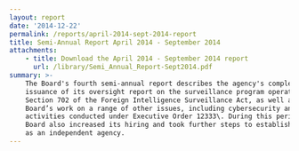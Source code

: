 ```yaml
---
layout: report
date: '2014-12-22'
permalink: /reports/april-2014-sept-2014-report
title: Semi-Annual Report April 2014 - September 2014
attachments:
    - title: Download the April 2014 - September 2014 report
      url: /library/Semi_Annual_Report-Sept2014.pdf
summary: >-
    The Board's fourth semi-annual report describes the agency's completion and
    issuance of its oversight report on the surveillance program operated under
    Section 702 of the Foreign Intelligence Surveillance Act, as well as the
    Board’s work on a range of other issues, including cybersecurity and
    activities conducted under Executive Order 12333\. During this period, the
    Board also increased its hiring and took further steps to establish itself
    as an independent agency.
---
```

